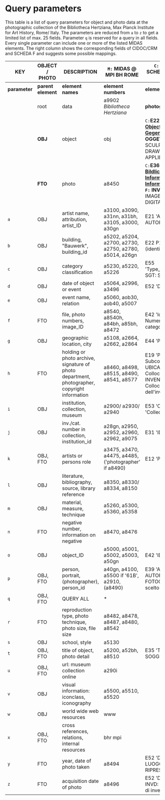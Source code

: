 # Query parameters

This table is a list of query parameters for object and photo data at the photographic collection of the Bibliotheca Hertziana, Max Planck Institute for Art History, Rome/ Italy. The parameters are reduced from `a` to `z` to get a limited list of max. 25 fields. Parameter `q` is reserved for a query in all fields. Every single parameter can include one or more of the listed MIDAS elements. The right column shows the corresponding fields of CIDOC/CRM and SCHEDA F and suggests some possible mappings.

|  KEY | OBJECT / PHOTO | DESCRIPTION | `M:` MIDAS @ MPI BH ROME| `C:` [CIDOC/CRM](http://www.cidoc-crm.org); `F:` SCHEDA F; `Z:` [ZUCCARO](http://zuccaro.biblhertz.it/) ETC.
| ------------- | ------------- | -------- | -------- | -------- |
| __parameter__ | __parent element__ | __element names__ | __element numbers__ | __element references__ |
|  | root | data | a9902 _Bibliotheca Hertziana_ | __photographic collection__ |
|  | __OBJ__ | object | obj | `C:`__E22 [Man-Made Object](http://www.cidoc-crm.org/Entity/e22-man-made-object/version-6.2), [Künstlicher Gegenstand](http://cidoc-crm.gnm.de/wiki/E22_K%C3%BCnstlicher_Gegenstand); `F:` OG: OGGETTO__; `Z:` PRINTS, SCULPTURES, DRAWINGS, PAINTINGS, APPLIED ARTS |
|  | __FTO__ | photo | a8450 | `C:`__E36 [Visual Item](http://www.cidoc-crm.org/Entity/e36-visual-item/version-6.2), [Bildliches](http://cidoc-crm.gnm.de/wiki/E36_Bildliches) < E73 [Information Object](http://www.cidoc-crm.org/Entity/E73-Information-Object/Version-6.2), [Informationsgegenstand](http://cidoc-crm.gnm.de/wiki/E73_Informationsgegenstand); `F:` INV: INVENTARIO__ ; `Z:` IMAGE_METADATA, DIGITAL_SCANS  |
|`a`|OBJ|artist name, attribution, artist_ID|a3100, a3090, a31nn, a31bh, a3105, a3000, a30gn|E21 'Artist'; AUTN: AUTORE - Nome scelto|
|`b`|OBJ|building, "Bauwerk", building_id|a5202, a5204, a2700, a2730, a2750, a2780, a5014, a26gn|E22 P1 is identified by (identifies)|
|`c`|OBJ|category classification|a5230, a5220, a5226|E55 'Type_Object/Type_Class'; SGT: SOGGETTO|
|`d`|OBJ|date of object or event|a5064, a2996, a3496|E52 'Date_Object'|
|`e`|OBJ|event name, relation|a5060, aob30, aob40, a5007||
|`f`|FTO|file, photo numbers, image_ID|a8540, a8540h, a84bh, a85bh, a8472|E42 'Identifier'; INVT: Numero di inventario di categoria|
|`g`|OBJ|geographic location, city|a5108, a2664, a2662, a2864|E44 'Place Appellation'|
|`h`|FTO|holding or photo archive, signature of photo department, photographer, copyright information |a8460, a8498, a8515, a8490, a8541, a8577|E19 'Photo Subcollection'; UBFC: UBICAZIONE FOTO - Collocazione, INVC: INVENTARIO - Collocazione dell'inventario|
|`i`|OBJ|institution, collection, museum|a2900/ a2930/ a2940|E53 'Collection', E78 'Collection Name'|
|`j`|OBJ|inv./cat. number in collection, institution_id|a28gn, a2950, a2952, a2960, a2962, a9075|E31 'ID_Catalogue'|
|`k`|OBJ, FTO|artists or persons role|a3475, a3470, a4475, a4485, ('photographer' if a8490)|E12 'Production'|
|`l`|OBJ|literature, bibliography, source, library reference|a8350, a8330/ a8334, a8150||
|`m`|OBJ|material, measure, technique|a5260, a5300, a5360, a5358||
|`n`|FTO|negative number, information on negative|a8470, a8476||
|`o`|OBJ|object_ID|a5000, a5001, a5002, a5003, a50gn|E42 'ID_OBJ'|
|`p`|OBJ, FTO|person, portrait, (photographer), person_id|a40gn, a4100, a5500 if '61B', a2910, (a8490) |E39 'Actor/Owner'; AUFN: AUTORE DELLA FOTOGRAFIA - Nome scelto|
|`q`|OBJ, FTO|QUERY ALL|\*||
|`r`|FTO|reproduction type, photo technique, photo size, file size|a8482, a8478, a8487, a8480, a8542||
|`s`|OBJ|school, style|a5130||
|`t`|OBJ, FTO|title of object, photo detail|a5200, a52bh, a8510|E35 'Title'; SGL: SOGGETTO TITOLO|
|`u`|OBJ, FTO|url: museum collection online|a290i||
|`v`|OBJ|visual information: iconclass, iconography|a5500, a5510, a5520||
|`w`|OBJ|world wide web resources|www||
|`x`|OBJ, FTO|cross references, relations, internal resources|bhr mpi||
|`y`|FTO|year, date of photo taken|a8494|E52 'Date_Photo'; LRD: LUOGO E DATA DELLA RIPRESA - Data"|
|`z`|FTO|acquisition date of photo|a8496|E52 'Date of Acquisition'; INVD: INVENTARIO - Data di inventariazione|
